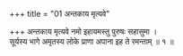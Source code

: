 +++
title = "01 अन्तकाय मृत्यवे"

+++
अन्तकाय मृत्यवे नमो इहायमस्तु पुरुषः सहासुमा ।  
सूर्यस्य भागे अमृतस्य लोके प्राणा अपाना इह ते रमन्ताम् ॥ १ ॥